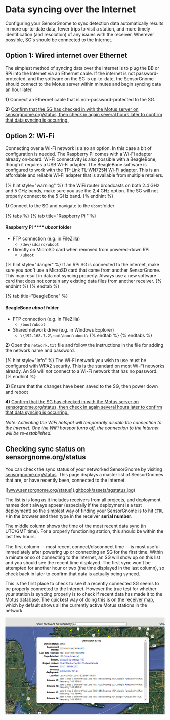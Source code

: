 # Data syncing over the Internet

Configuring your SensorGnome to sync detection data automatically results in more up-to-date data, fewer trips to visit a station, and more timely identification (and resolution) of any issues with the receiver. Wherever possible, SG's should be connected to the Internet.

## Option 1: Wired internet over Ethernet

The simplest method of syncing data over the internet is to plug the BB or RPi into the Internet via an Ethernet cable. If the internet is not password-protected, and the software on the SG is up-to-date, the SensorGnome should connect to the Motus server within minutes and begin syncing data an hour later.&#x20;

**1)** Connect an Ethernet cable that is non-password-protected to the SG.

**2)** [Confirm that the SG has checked in with the Motus server on sensorgnome.org/status, then check in again several hours later to confirm that data syncing is occurring.](http://docs.motus.org/sensorgnome/internet#status)

## Option 2: Wi-Fi&#x20;

Connecting over a Wi-Fi network is also an option. In this case a bit of configuration is needed. The Raspberry Pi comes with a Wi-Fi adapter already on-board. Wi-Fi connectivity is also possible with a BeagleBone, though it requires a USB Wi-Fi adapter. The BeagleBone software is configured to work with the [TP-Link TL-WN725N Wi-Fi adapter](https://www.tp-link.com/us/home-networking/usb-adapter/tl-wn725n/). This is an affordable and reliable Wi-Fi adapter that is available from multiple retailers.

{% hint style="warning" %}
If the WiFi router broadcasts on both 2.4 GHz and 5 GHz bands, make sure you use the 2,4 GHz option. The SG will not properly connect to the 5 GHz band.
{% endhint %}

**1)** Connect to the SG and navigate to the `uboot`folder

{% tabs %}
{% tab title="Raspberry Pi " %}
#### Raspberry Pi _**** uboot_ **folder**&#x20;

* FTP connection (e.g. in FileZilla)
  * `/dev/sdcard/uboot`
* Directly on MicroSD card when removed from powered-down RPi
  * `/uboot`

{% hint style="danger" %}
If an RPi SG is connected to the internet, make sure you _don't_ use a MicroSD card that came from another SensorGnome. This may result in data not syncing properly. Always use a new software card that does not contain any existing data files from another receiver.
{% endhint %}
{% endtab %}

{% tab title="BeagleBone" %}
#### BeagleBone _uboot_ folder&#x20;

* FTP connection (e.g. in FileZilla)
  * `/boot/uboot`
* Shared network drive (e.g. in Windows Explorer)
  * `\\192.168.7.2\root\boot\uboot\`
{% endtab %}
{% endtabs %}

**2)** Open the `network.txt` file and follow the instructions in the file for adding the network name and password.

{% hint style="info" %}
The Wi-Fi network you wish to use must be configured with WPA2 security. This is the standard on most Wi-Fi networks already. An SG will _not_ connect to a Wi-Fi network that has no password.
{% endhint %}

**3)** Ensure that the changes have been saved to the SG, then power down and reboot

**4)** [Confirm that the SG has checked in with the Motus server on sensorgnome.org/status, then check in again several hours later to confirm that data syncing is occurring.](http://docs.motus.org/sensorgnome/internet#status)

_Note: Activating the WiFi hotspot will temporarily disable the connection to the Internet. One the WiFi hotspot turns off, the connection to the Internet will be re-established._

## Checking sync status on sensorgnome.org/status <a href="#status" id="status"></a>

You can check the sync status of your networked SensorGnome by visiting [sensorgnome.org/status](http://www.sensorgnome.org/status). This page displays a master list of SensorGnomes that are, or have recently been, connected to the Internet.

![www.sensorgnome.org/status](.gitbook/assets/sgstatus.jpg)

The list is is long as it includes receivers from all projects, and deployment names don't always appear (especially if the deployment is a test deployment) so the simplest way of finding your SensorGnome is to hit `CTRL F` in the browser and then type in the receiver **serial number**.&#x20;

The middle column shows the time of the most recent data sync (in UTC/GMT time). For a properly functioning station, this should be within the last few hours.&#x20;

The first column -- most recent connect/disconnect time -- is most useful immediately after powering up or connecting an SG for the first time. Within a minute or so of connecting to the Internet, an SG will show up on this list and you should see the recent time displayed. The first sync won't be attempted for another hour or two (the time displayed in the last column), so check back in later to confirm that data is actually being synced.&#x20;

This is the first place to check to see if a recently connected SG seems to be properly connected to the Internet. However the true test for whether your station is syncing properly is to check if recent data has made it to the Motus database. The quickest way of doing this is on the [receiver map](https://motus.org/data/receiversMap?lang=en), which by default shows all the currently active Motus stations in the network.

![Use the receiver map to quickly check how up-to-date a SensorGnome is](.gitbook/assets/popup.jpg)
